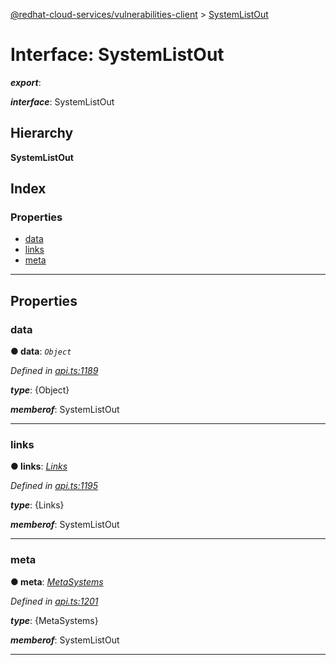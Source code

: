 [@redhat-cloud-services/vulnerabilities-client](../README.md) > [SystemListOut](../interfaces/systemlistout.md)

# Interface: SystemListOut

*__export__*: 

*__interface__*: SystemListOut

## Hierarchy

**SystemListOut**

## Index

### Properties

* [data](systemlistout.md#data)
* [links](systemlistout.md#links)
* [meta](systemlistout.md#meta)

---

## Properties

<a id="data"></a>

###  data

**● data**: *`Object`*

*Defined in [api.ts:1189](https://github.com/RedHatInsights/javascript-clients/blob/master/packages/vulnerabilities/api.ts#L1189)*

*__type__*: {Object}

*__memberof__*: SystemListOut

___
<a id="links"></a>

###  links

**● links**: *[Links](links.md)*

*Defined in [api.ts:1195](https://github.com/RedHatInsights/javascript-clients/blob/master/packages/vulnerabilities/api.ts#L1195)*

*__type__*: {Links}

*__memberof__*: SystemListOut

___
<a id="meta"></a>

###  meta

**● meta**: *[MetaSystems](metasystems.md)*

*Defined in [api.ts:1201](https://github.com/RedHatInsights/javascript-clients/blob/master/packages/vulnerabilities/api.ts#L1201)*

*__type__*: {MetaSystems}

*__memberof__*: SystemListOut

___

